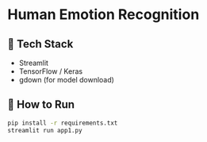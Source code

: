 # Human Emotion Recognition




## 🔧 Tech Stack
- Streamlit
- TensorFlow / Keras
- gdown (for model download)
  

## 🚀 How to Run

```bash
pip install -r requirements.txt
streamlit run app1.py
